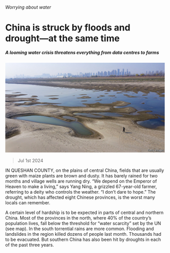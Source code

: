 ###### Worrying about water

# China is struck by floods and drought—at the same time 

##### A looming water crisis threatens everything from data centres to farms 

![image](images/20240706_CNP002.jpg) 

> Jul 1st 2024 

IN QUESHAN COUNTY, on the plains of central China, fields that are usually green with maize plants are brown and dusty. It has barely rained for two months and village wells are running dry. “We depend on the Emperor of Heaven to make a living,” says Yang Ning, a grizzled 67-year-old farmer, referring to a deity who controls the weather. “I don’t dare to hope.” The drought, which has affected eight Chinese provinces, is the worst many locals can remember.

A certain level of hardship is to be expected in parts of central and northern China. Most of the provinces in the north, where 40% of the country’s population lives, fall below the threshold for “water scarcity” set by the UN (see map). In the south torrential rains are more common. Flooding and landslides in the region killed dozens of people last month. Thousands had to be evacuated. But southern China has also been hit by droughts in each of the past three years. 

